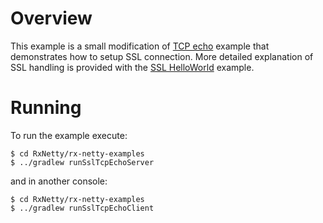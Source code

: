 Overview
========

This example is a small modification of [TCP echo](../echo/README.md) example that demonstrates how to setup SSL connection.
More detailed explanation of SSL handling is provided with the [SSL HelloWorld](../../ssl/README.md) example. 

Running
=======

To run the example execute:

```
$ cd RxNetty/rx-netty-examples
$ ../gradlew runSslTcpEchoServer
```

and in another console:

```
$ cd RxNetty/rx-netty-examples
$ ../gradlew runSslTcpEchoClient
```
